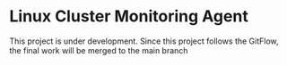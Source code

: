 # Linux Cluster Monitoring Agent
This project is under development. Since this project follows the GitFlow, the final work will be merged to the main branch 
